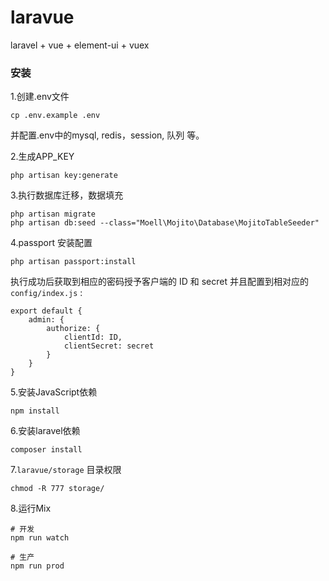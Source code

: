 # laravue
laravel + vue + element-ui + vuex

### 安装
1.创建.env文件
```
cp .env.example .env
```
并配置.env中的mysql, redis，session, 队列 等。

2.生成APP_KEY
```$xslt
php artisan key:generate
```

3.执行数据库迁移，数据填充
```
php artisan migrate
php artisan db:seed --class="Moell\Mojito\Database\MojitoTableSeeder"
```

4.passport 安装配置
```
php artisan passport:install
```
执行成功后获取到相应的密码授予客户端的 ID 和 secret 并且配置到相对应的 `config/index.js` :
```
export default {
    admin: {
        authorize: {
            clientId: ID,
            clientSecret: secret
        }
    }
}
```

5.安装JavaScript依赖
```$xslt
npm install
```

6.安装laravel依赖
```$xslt
composer install
```

7.`laravue/storage` 目录权限
```$xslt
chmod -R 777 storage/
```

8.运行Mix
```$xslt
# 开发
npm run watch

# 生产
npm run prod
```
